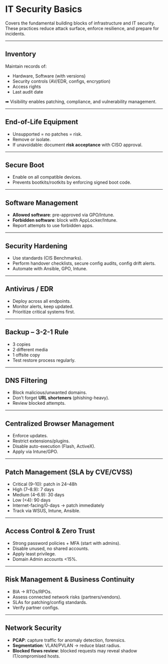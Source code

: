 # IT Security Basics

Covers the fundamental building blocks of infrastructure and IT security.  
These practices reduce attack surface, enforce resilience, and prepare for incidents.

---

## Inventory
Maintain records of:
- Hardware, Software (with versions)
- Security controls (AV/EDR, configs, encryption)
- Access rights
- Last audit date

➡ Visibility enables patching, compliance, and vulnerability management.

---

## End-of-Life Equipment
- Unsupported = no patches = risk.
- Remove or isolate.
- If unavoidable: document **risk acceptance** with CISO approval.

---

## Secure Boot
- Enable on all compatible devices.
- Prevents bootkits/rootkits by enforcing signed boot code.

---

## Software Management
- **Allowed software**: pre-approved via GPO/Intune.
- **Forbidden software**: block with AppLocker/Intune.
- Report attempts to use forbidden apps.

---

## Security Hardening
- Use standards (CIS Benchmarks).
- Perform handover checklists, secure config audits, config drift alerts.
- Automate with Ansible, GPO, Intune.

---

## Antivirus / EDR
- Deploy across all endpoints.
- Monitor alerts, keep updated.
- Prioritize critical systems first.

---

## Backup – 3-2-1 Rule
- 3 copies
- 2 different media
- 1 offsite copy
- Test restore process regularly.

---

## DNS Filtering
- Block malicious/unwanted domains.
- Don’t forget **URL shorteners** (phishing-heavy).
- Review blocked attempts.

---

## Centralized Browser Management
- Enforce updates.
- Restrict extensions/plugins.
- Disable auto-execution (Flash, ActiveX).
- Apply via Intune/GPO.

---

## Patch Management (SLA by CVE/CVSS)
- Critical (9–10): patch in 24–48h
- High (7–8.9): 7 days
- Medium (4–6.9): 30 days
- Low (<4): 90 days
- Internet-facing/0-days → patch immediately
- Track via WSUS, Intune, Ansible.

---

## Access Control & Zero Trust
- Strong password policies + MFA (start with admins).
- Disable unused, no shared accounts.
- Apply least privilege.
- Domain Admin accounts <15%.

---

## Risk Management & Business Continuity
- BIA → RTOs/RPOs.
- Assess connected network risks (partners/vendors).
- SLAs for patching/config standards.
- Verify partner configs.

---

## Network Security
- **PCAP**: capture traffic for anomaly detection, forensics.
- **Segmentation**: VLAN/PVLAN → reduce blast radius.
- **Blocked flows review**: blocked requests may reveal shadow IT/compromised hosts.
